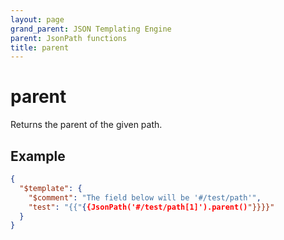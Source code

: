 ```yaml
---
layout: page
grand_parent: JSON Templating Engine
parent: JsonPath functions
title: parent
---
```


# parent

Returns the parent of the given path.

## Example

```json
{
  "$template": {
    "$comment": "The field below will be '#/test/path'",
    "test": "{{"{{JsonPath('#/test/path[1]').parent()"}}}}"
  }
}
```
